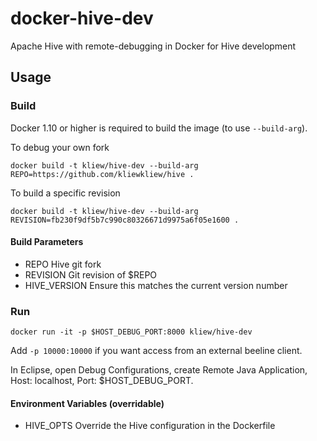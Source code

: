 # docker-hive-dev
Apache Hive with remote-debugging in Docker for Hive development

## Usage

### Build
Docker 1.10 or higher is required to build the image (to use `--build-arg`).

To debug your own fork
```
docker build -t kliew/hive-dev --build-arg REPO=https://github.com/kliewkliew/hive .
```

To build a specific revision
```
docker build -t kliew/hive-dev --build-arg REVISION=fb230f9df5b7c990c80326671d9975a6f05e1600 .
```

#### Build Parameters
* REPO         Hive git fork 
* REVISION     Git revision of $REPO
* HIVE_VERSION Ensure this matches the current version number

### Run
```
docker run -it -p $HOST_DEBUG_PORT:8000 kliew/hive-dev
```
Add `-p 10000:10000` if you want access from an external beeline client.

In Eclipse, open Debug Configurations, create Remote Java Application, Host: localhost, Port: $HOST_DEBUG_PORT.

#### Environment Variables (overridable)
* HIVE_OPTS   Override the Hive configuration in the Dockerfile

